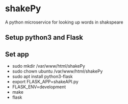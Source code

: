 # shakePy

A python microservice for looking up words in shakspeare

## Setup python3 and Flask 


## Set app
 - sudo mkdir /var/www/html/shakePy
 - sudo chown ubuntu /var/www/html/shakePy
 - sudo apt install python3-flask
 - export FLASK_APP=shakeAPI.py
 - FLASK_ENV=development
 - make
 - flask
